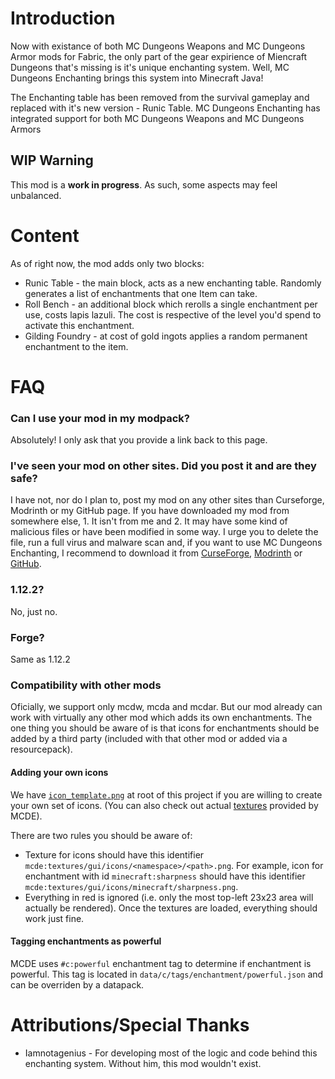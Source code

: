 # Introduction
Now with existance of both MC Dungeons Weapons and MC Dungeons Armor mods for Fabric, the only part of the gear expirience of Miencraft Dungeons that's missing is it's unique enchanting system. Well, MC Dungeons Enchanting brings this system into Minecraft Java!

The Enchanting table has been removed from the survival gameplay and replaced with it's new version - Runic Table.
MC Dungeons Enchanting has integrated support for both MC Dungeons Weapons and MC Dungeons Armors


## WIP Warning
This mod is a **work in progress**. As such, some aspects may feel unbalanced.


# Content
As of right now, the mod adds only two blocks: 
 - Runic Table - the main block, acts as a new enchanting table. Randomly generates a list of enchantments that one Item can take.
 - Roll Bench - an additional block which rerolls a single enchantment per use, costs lapis lazuli. The cost is respective of the level you'd spend to activate this enchantment.
 - Gilding Foundry - at cost of gold ingots applies a random permanent enchantment to the item.

# FAQ
### Can I use your mod in my modpack?
Absolutely! I only ask that you provide a link back to this page.

### I've seen your mod on other sites. Did you post it and are they safe?
I have not, nor do I plan to, post my mod on any other sites than Curseforge, Modrinth or my GitHub page. If you have downloaded my mod from somewhere else, 1. It isn't from me and 2. It may have some kind of malicious files or have been modified in some way. I urge you to delete the file, run a full virus and malware scan and, if you want to use MC Dungeons Enchanting, I recommend to download it from [CurseForge](https://curseforge.com/minecraft/mc-mods/mc-dungeons-enchanting), [Modrinth](https://modrinth.com/mod/mc-dungeons-enchanting) or [GitHub](https://github.com/EndLone/MCDE/releases).

### 1.12.2?
No, just no.

### Forge?
Same as 1.12.2

### Compatibility with other mods
Oficially, we support only mcdw, mcda and mcdar. But our mod already can work with virtually any other mod which adds its own enchantments.
The one thing you should be aware of is that icons for enchantments should be added by a third party (included with that other mod or added via a resourcepack).

#### Adding your own icons
We have [`icon_template.png`](icon_template.png) at root of this project if you are willing to create your own set of icons. (You can also check out actual [textures](/src/main/resources/assets/mcde/textures/gui/icons) provided by MCDE).

There are two rules you should be aware of:
 - Texture for icons should have this identifier `mcde:textures/gui/icons/<namespace>/<path>.png`. For example, icon for enchantment with id `minecraft:sharpness` should have this identifier `mcde:textures/gui/icons/minecraft/sharpness.png`.
 - Everything in red is ignored (i.e. only the most top-left 23x23 area will actually be rendered).
Once the textures are loaded, everything should work just fine.

#### Tagging enchantments as powerful
MCDE uses `#c:powerful` enchantment tag to determine if enchantment is powerful.
This tag is located in `data/c/tags/enchantment/powerful.json` and can be overriden by a datapack.

# Attributions/Special Thanks
- Iamnotagenius - For developing most of the logic and code behind this enchanting system. Without him, this mod wouldn't exist.
